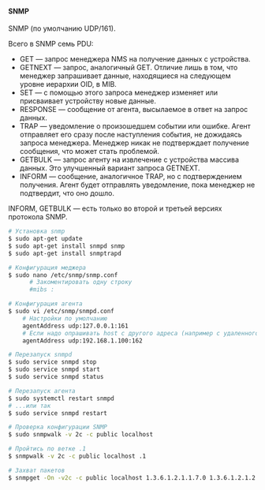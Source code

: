 #### SNMP

SNMP (по умол­чанию UDP/161).

Всего в SNMP семь PDU:

- GET — запрос менеджера NMS на получение данных c устройства.  
- GETNEXT — запрос, аналогичный GET. Отличие лишь в том, что менеджер запрашивает данные, находящиеся на следующем уровне иерархии OID, в MIB.  
- SET — с помощью этого запроса менеджер изменяет или присваивает устройству новые данные.  
- RESPONSE — сообщение от агента, высылаемое в ответ на запрос данных.  
- TRAP — уведомление о произошедшем событии или ошибке. Агент отправляет его сразу после наступления события, не дожидаясь запроса менеджера. Менеджер никак не подтверждает получение сообщения, что может стать проблемой.  
- GETBULK — запрос агенту на извлечение с устройства массива данных. Это улучшенный вариант запроса GETNEXT.  
- INFORM — сообщение, аналогичное TRAP, но с подтверждением получения. Агент будет отправлять уведомление, пока менеджер не подтвердит, что оно дошло.  
  
INFORM, GETBULK — есть только во второй и третьей версиях протокола SNMP.


```bash
# Установка snmp
$ sudo apt-get update
$ sudo apt-get install snmpd snmp
$ sudo apt-get install snmptrapd

# Конфигурация меджера
$ sudo nano /etc/snmp/snmp.conf
      # Закоментировать одну строку
      #mibs :

# Конфигурация агента
$ sudo vi /etc/snmp/snmpd.conf
    # Настройки по умолчанию
    agentAddress udp:127.0.0.1:161
    # Если надо опрашивать host с другого адреса (например с удаленного компа) или порта (нестандартного порта)
    agentAddress udp:192.168.1.100:162

# Перезапуск snmpd
$ sudo service snmpd stop
$ sudo service snmpd start
$ sudo service snmpd status

# Перезапуск агента
$ sudo systemctl restart snmpd
# ...или так
$ sudo service snmpd restart

# Проверка конфигурации SNMP
$ sudo snmpwalk -v 2c -c public localhost

# Пройтись по ветке .1
$ snmpwalk -v 2c -c public localhost .1

# Захват пакетов
$ snmpget -On -v2c -c public localhost 1.3.6.1.2.1.1.7.0 1.3.6.1.2.1.2.2.1.2.6 1.3.6.1.2.1.2.2.1.5.3

```
